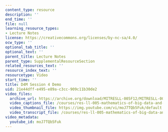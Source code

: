 ```yaml
---
content_type: resource
description: ''
end_time: ''
file: null
learning_resource_types:
- Lecture Notes
license: https://creativecommons.org/licenses/by-nc-sa/4.0/
ocw_type: ''
optional_tab_title: ''
optional_text: ''
parent_title: Lecture Notes
parent_type: SupplementalResourceSection
related_resources_text: ''
resource_index_text: ''
resourcetype: Video
start_time: ''
title: D4M Session 4 Demo
uid: 21e44dff-e495-e89a-c3cc-909c11b30de2
video_files:
  archive_url: https://archive.org/download/MITRESLL-005F12/MITRESLL-005F12_L04_Demo_300k.mp4
  video_captions_file: /courses/res-ll-005-mathematics-of-big-data-and-machine-learning-january-iap-2020/6dbf35c660ec52beb2fe187a19b7a5c4_moJ7TQb5Fuk.vtt
  video_thumbnail_file: https://img.youtube.com/vi/moJ7TQb5Fuk/default.jpg
  video_transcript_file: /courses/res-ll-005-mathematics-of-big-data-and-machine-learning-january-iap-2020/4e9eeff9425931ef233574982af28e02_moJ7TQb5Fuk.pdf
video_metadata:
  youtube_id: moJ7TQb5Fuk
---
```


